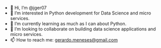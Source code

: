 - 👋 Hi, I’m @jger07
- 👀 I’m interested in Python development for Data Science and micro services. 
- 🌱 I’m currently learning as much as I can about Python.
- 💞️ I’m looking to collaborate on building data science applications and micro services.
- 📫 How to reach me: gerardo.meneses@gmail.com

<!---
jger07/jger07 is a ✨ special ✨ repository because its `README.md` (this file) appears on your GitHub profile.
You can click the Preview link to take a look at your changes.
--->
